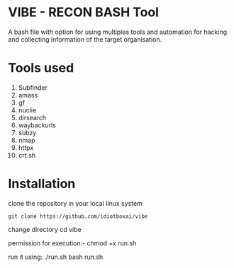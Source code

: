 # VIBE - RECON BASH Tool
A bash file with option for using multiples tools and automation for hacking and collecting information of the target organisation.


# Tools used
1) Subfinder
2) amass
3) gf
4) nuclie
5) dirsearch
6) waybackurls
7) subzy
8) nmap
9) httpx
10) crt.sh

# Installation
clone the repository in your local linux system <br>

```git
git clone https://github.com/idiotboxai/vibe
```
change directory
cd vibe

permission for execution:-
chmod +x run.sh

run it using:
./run.sh
bash run.sh



